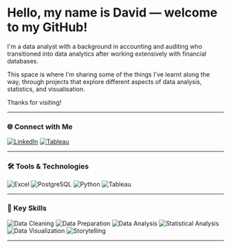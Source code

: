 # Hello, my name is David — welcome to my GitHub!

I'm a data analyst with a background in accounting and auditing who transitioned into data analytics after working extensively with financial databases.

This space is where I'm sharing some of the things I've learnt along the way, through projects that explore different aspects of data analysis, statistics, and visualisation.

Thanks for visiting!

---

<div align="left">

### 🌐 Connect with Me
[![LinkedIn](https://img.shields.io/badge/LinkedIn-0A66C2?logo=linkedin&logoColor=white)](https://www.linkedin.com/in/davidgriesel)
[![Tableau](https://img.shields.io/badge/Tableau-004E8F?logoColor=white)](https://public.tableau.com/app/profile/david.griesel/vizzes)


</div>

---

<div align="left">

### 🛠️ Tools & Technologies
![Excel](https://img.shields.io/badge/Excel-217346?logo=microsoft-excel&logoColor=white)
![PostgreSQL](https://img.shields.io/badge/PostgreSQL-336791?logo=postgresql&logoColor=white)
![Python](https://img.shields.io/badge/Python-3776AB?logo=python&logoColor=white)
![Tableau](https://img.shields.io/badge/Tableau-004E8F?logoColor=white)

</div>

---

<div align="left">

### 🧠 Key Skills
![Data Cleaning](https://img.shields.io/badge/Data%20Cleaning-4CAF50)
![Data Preparation](https://img.shields.io/badge/Data%20Preparation-2196F3)
![Data Analysis](https://img.shields.io/badge/Data%20Analysis-9C27B0)
![Statistical Analysis](https://img.shields.io/badge/Statistical%20Analysis-673AB7)
![Data Visualization](https://img.shields.io/badge/Data%20Visualization-03A9F4)
![Storytelling](https://img.shields.io/badge/Storytelling-607D8B)

</div>

---

<!---
davidgriesel/davidgriesel is a ✨ special ✨ repository because its `README.md` (this file) appears on your GitHub profile.
You can click the Preview link to take a look at your changes.
--->

<!---
davidgriesel/davidgriesel is a ✨ special ✨ repository because its `README.md` (this file) appears on your GitHub profile.
You can click the Preview link to take a look at your changes.
--->
